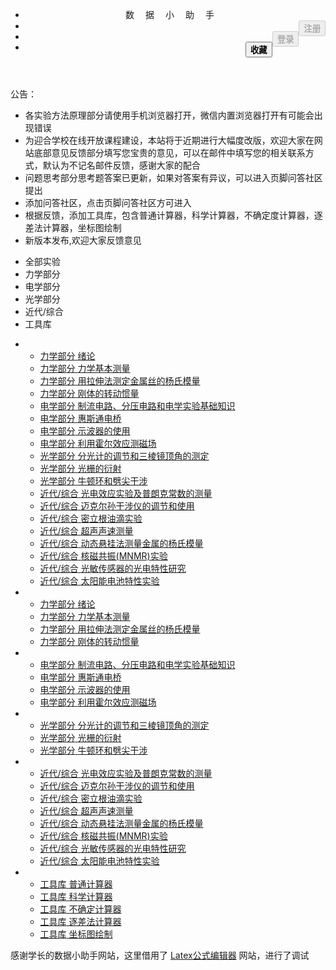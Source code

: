 <html lang="zh-CN">
<head>
    <meta charset="UTF-8">
    <title>数据小助手 ---数据处理修复版本</title>
    <meta name="keywords" content="数据小助手 大学物理 实验数据处理 在线计算器 物理实验 数据处理 不确定度 误差分析" />
    <meta name="description" content="数据小助手是一套完善的物理实验辅助学习系统，包含实验文档，实验仪器，数据处理，问题思考等内容，全面辅助学生快捷完成物理实验相关工作" />
    <meta http-equiv="Content-Type" content="text/html; charset=utf-8" />
    <meta name="viewport" content="width=device-width, initial-scale=1.0">
    <meta http-equiv="X-UA-Compatible" content="IE=edge">
    <meta name="renderer" content="webkit">
    <link rel = "Shortcut Icon" href="static/common/favicon.ico"/>
    <!--引入css文件-->
    <style>@font-face {font-family: 'FontAwesome';src: url('static/common/fonts/fontawesome-webfont-v=4.4.0.eot');src: url('static/common/fonts/fontawesome-webfont-.eot#iefix&v=4.4.0') format('embedded-opentype'), url('static/common/fonts/fontawesome-webfont-v=4.4.0.woff2') format('woff2'), url('static/common/fonts/fontawesome-webfont-v=4.4.0.woff') format('woff'), url('static/common/fonts/fontawesome-webfont-v=4.4.0.ttf') format('truetype'), url('static/common/fonts/fontawesome-webfont-v=4.4.0.svg#fontawesomeregular') format('svg');font-weight: normal;font-style: normal;}</style>
    <link rel="stylesheet" href="static/common/css/main.css">
    <link rel="stylesheet" href="static/default/css/base.css"/>
    <link rel="stylesheet" href="static/common/css/animate.min.css"/>
        <!--引入JavaScript文件-->
    <script>const Latex_host = "https://latex.codecogs.com/gif.latex?";</script>
    <script src="static/common/js/jquery.min.js"></script>
    <script src="static/common/js/main.js"></script>
    <script src="static/common/js/respond.js"></script>
    <script src="static/default/js/main.js"></script>
    <script src="static/default/js/test.js"></script>
    </head>
<body>
<header class="container-layout bg-black fixed-top-left border-bottom border-black">
    <div class="container">
        <ul class="line button-group">
            <li class="xb5 xm5 xs7 xl8 text-white" style="letter-spacing: 18px;">数据小助手</li>
            <li class="xb1 xm2 xm1-move xb4-move hidden-s hidden-l margin-small-top"><button id="header_button_1" class="button bg-sub x11 x1-move text-big" style="float: right" disabled="disabled"><strong>注册</strong></button></li>
            <li class="xb1 xm2 margin-small-top hidden-s hidden-l"><button id="header_button_2" class="button bg-yellow x11 x1-move text-big" style="float: right" disabled="disabled"><strong>登录</strong></button></li>
            <li class="xb1 xm2 margin-small-top hidden-s hidden-l"><button id="header_button_3" class="button bg-green x11 x1-move text-big" style="float: right;"><strong>收藏</strong></button></li>
        </ul>
    </div>
</header>
<div id="null-nav"></div>
<div class="container">
    <div id="notice-nav" class="bg-main margin-bottom text-big">
        <div id="time" class="hidden-l hidden-s xm2 xb2 text-white text-center"></div>
        <div class="text-red xl2 xs2 xm1 xl1 text-right">公告：</div>
        <div id="notice" class="xl10 xs10 xm9 xl9">
            <ul>
                                    <li>各实验方法原理部分请使用手机浏览器打开，微信内置浏览器打开有可能会出现错误</li>
                                    <li>为迎合学校在线开放课程建设，本站将于近期进行大幅度改版，欢迎大家在网站底部意见反馈部分填写您宝贵的意见，可以在邮件中填写您的相关联系方式，默认为不记名邮件反馈，感谢大家的配合</li>
                                    <li>问题思考部分思考题答案已更新，如果对答案有异议，可以进入页脚问答社区提出</li>
                                    <li>添加问答社区，点击页脚问答社区方可进入</li>
                                    <li>根据反馈，添加工具库，包含普通计算器，科学计算器，不确定度计算器，逐差法计算器，坐标图绘制</li>
                                    <li>新版本发布,欢迎大家反馈意见</li>
                            </ul>
        </div>
    </div>
    <div class="margin-top">
        <ul id="tab" class="bg-gray">
            <li class="xb1 xm1 xs2 xl2 tab-nav current-nav">全部实验</li>
            <li class="xb1 xm1 xs2 xl2 tab-nav">力学部分</li>
            <li class="xb1 xm1 xs2 xl2 tab-nav">电学部分</li>
            <li class="xb1 xm1 xs2 xl2 tab-nav">光学部分</li>
            <li class="xb1 xm1 xs2 xl2 tab-nav">近代/综合</li>
            <li class="xb1 xm1 xs2 xl2 tab-nav">工具库</li>
        </ul>
        <ul>
            <li class="tab-content current-content">
                <!--            引入内容-->
                <ul id="tab-content-1" class="line container-menu">
                                            <li class="xb3 xl3 xm4 xl6 padding-small">
                            <a target="_blank" href="experiment/10000.html">
                                <div class="border  padding-small">
                                    <span class="x12 text-center text-white text-huge">力学部分</span>
                                <span class="x12 text-center text-large padding-large-top">
                                                                        绪论
                                </span>
                                                                    </div>
                            </a>
                        </li>
                                            <li class="xb3 xl3 xm4 xl6 padding-small">
                            <a target="_blank" href="experiment/10001.html">
                                <div class="border  padding-small">
                                    <span class="x12 text-center text-white text-huge">力学部分</span>
                                <span class="x12 text-center text-large padding-large-top">
                                                                        力学基本测量
                                </span>
                                                                    </div>
                            </a>
                        </li>
                                            <li class="xb3 xl3 xm4 xl6 padding-small">
                            <a target="_blank" href="experiment/10002.html">
                                <div class="border  padding-small">
                                    <span class="x12 text-center text-white text-huge">力学部分</span>
                                <span class="x12 text-center text-large padding-large-top">
                                                                        用拉伸法测定金属丝的杨氏模量
                                </span>
                                                                    </div>
                            </a>
                        </li>
                                            <li class="xb3 xl3 xm4 xl6 padding-small">
                            <a target="_blank" href="experiment/10004.html">
                                <div class="border  padding-small">
                                    <span class="x12 text-center text-white text-huge">力学部分</span>
                                <span class="x12 text-center text-large padding-large-top">
                                                                        刚体的转动惯量
                                </span>
                                                                    </div>
                            </a>
                        </li>
                                            <li class="xb3 xl3 xm4 xl6 padding-small">
                            <a target="_blank" href="experiment/10006.html">
                                <div class="border  padding-small">
                                    <span class="x12 text-center text-white text-huge">电学部分</span>
                                <span class="x12 text-center text-large padding-large-top">
                                                                        制流电路、分压电路和电学实验基础知识
                                </span>
                                                                    </div>
                            </a>
                        </li>
                                            <li class="xb3 xl3 xm4 xl6 padding-small">
                            <a target="_blank" href="experiment/10007.html">
                                <div class="border  padding-small">
                                    <span class="x12 text-center text-white text-huge">电学部分</span>
                                <span class="x12 text-center text-large padding-large-top">
                                                                        惠斯通电桥
                                </span>
                                                                    </div>
                            </a>
                        </li>
                                            <li class="xb3 xl3 xm4 xl6 padding-small">
                            <a target="_blank" href="experiment/10010.html">
                                <div class="border  padding-small">
                                    <span class="x12 text-center text-white text-huge">电学部分</span>
                                <span class="x12 text-center text-large padding-large-top">
                                                                        示波器的使用
                                </span>
                                                                    </div>
                            </a>
                        </li>
                                            <li class="xb3 xl3 xm4 xl6 padding-small">
                            <a target="_blank" href="experiment/10011.html">
                                <div class="border  padding-small">
                                    <span class="x12 text-center text-white text-huge">电学部分</span>
                                <span class="x12 text-center text-large padding-large-top">
                                                                        利用霍尔效应测磁场
                                </span>
                                                                    </div>
                            </a>
                        </li>
                                            <li class="xb3 xl3 xm4 xl6 padding-small">
                            <a target="_blank" href="experiment/10014.html">
                                <div class="border  padding-small">
                                    <span class="x12 text-center text-white text-huge">光学部分</span>
                                <span class="x12 text-center text-large padding-large-top">
                                                                        分光计的调节和三棱镜顶角的测定
                                </span>
                                                                    </div>
                            </a>
                        </li>
                                            <li class="xb3 xl3 xm4 xl6 padding-small">
                            <a target="_blank" href="experiment/10015.html">
                                <div class="border  padding-small">
                                    <span class="x12 text-center text-white text-huge">光学部分</span>
                                <span class="x12 text-center text-large padding-large-top">
                                                                        光栅的衍射
                                </span>
                                                                    </div>
                            </a>
                        </li>
                                            <li class="xb3 xl3 xm4 xl6 padding-small">
                            <a target="_blank" href="experiment/10017.html">
                                <div class="border  padding-small">
                                    <span class="x12 text-center text-white text-huge">光学部分</span>
                                <span class="x12 text-center text-large padding-large-top">
                                                                        牛顿环和劈尖干涉
                                </span>
                                                                    </div>
                            </a>
                        </li>
                                            <li class="xb3 xl3 xm4 xl6 padding-small">
                            <a target="_blank" href="experiment/10018.html">
                                <div class="border  padding-small">
                                    <span class="x12 text-center text-white text-huge">近代/综合</span>
                                <span class="x12 text-center text-large padding-large-top">
                                                                        光电效应实验及普朗克常数的测量
                                </span>
                                                                    </div>
                            </a>
                        </li>
                                            <li class="xb3 xl3 xm4 xl6 padding-small">
                            <a target="_blank" href="experiment/10019.html">
                                <div class="border  padding-small">
                                    <span class="x12 text-center text-white text-huge">近代/综合</span>
                                <span class="x12 text-center text-large padding-large-top">
                                                                        迈克尔孙干涉仪的调节和使用
                                </span>
                                                                    </div>
                            </a>
                        </li>
                                            <li class="xb3 xl3 xm4 xl6 padding-small">
                            <a target="_blank" href="experiment/10020.html">
                                <div class="border  padding-small">
                                    <span class="x12 text-center text-white text-huge">近代/综合</span>
                                <span class="x12 text-center text-large padding-large-top">
                                                                        密立根油滴实验
                                </span>
                                                                    </div>
                            </a>
                        </li>
                                            <li class="xb3 xl3 xm4 xl6 padding-small">
                            <a target="_blank" href="experiment/10021.html">
                                <div class="border  padding-small">
                                    <span class="x12 text-center text-white text-huge">近代/综合</span>
                                <span class="x12 text-center text-large padding-large-top">
                                                                        超声声速测量
                                </span>
                                                                    </div>
                            </a>
                        </li>
                                            <li class="xb3 xl3 xm4 xl6 padding-small">
                            <a target="_blank" href="experiment/10022.html">
                                <div class="border  padding-small">
                                    <span class="x12 text-center text-white text-huge">近代/综合</span>
                                <span class="x12 text-center text-large padding-large-top">
                                                                        动态悬挂法测量金属的杨氏模量
                                </span>
                                                                    </div>
                            </a>
                        </li>
                                            <li class="xb3 xl3 xm4 xl6 padding-small">
                            <a target="_blank" href="experiment/10023.html">
                                <div class="border  padding-small">
                                    <span class="x12 text-center text-white text-huge">近代/综合</span>
                                <span class="x12 text-center text-large padding-large-top">
                                                                        核磁共振(MNMR)实验
                                </span>
                                                                    </div>
                            </a>
                        </li>
                                            <li class="xb3 xl3 xm4 xl6 padding-small">
                            <a target="_blank" href="experiment/10026.html">
                                <div class="border  padding-small">
                                    <span class="x12 text-center text-white text-huge">近代/综合</span>
                                <span class="x12 text-center text-large padding-large-top">
                                                                        光敏传感器的光电特性研究
                                </span>
                                                                    </div>
                            </a>
                        </li>
                                            <li class="xb3 xl3 xm4 xl6 padding-small">
                            <a target="_blank" href="experiment/10027.html">
                                <div class="border  padding-small">
                                    <span class="x12 text-center text-white text-huge">近代/综合</span>
                                <span class="x12 text-center text-large padding-large-top">
                                                                        太阳能电池特性实验
                                </span>
                                                                    </div>
                            </a>
                        </li>
                                    </ul>
                <!--            引入内容结束-->
            </li>
            <li class="tab-content">
                <!--            引入内容-->
                <ul id="tab-content-2" class="line container-menu">
                                                                        <li class="xb3 xl3 xm4 xl6 padding-small">
                                <a target="_blank" href="experiment/10000.html">
                                    <div class="border  padding-small">
                                        <span class="x12 text-center text-white text-huge">力学部分</span>
                                <span class="x12 text-center text-large padding-large-top">
                                    绪论
                                </span>
                                                                            </div>
                                </a>
                            </li>
                                                                                                <li class="xb3 xl3 xm4 xl6 padding-small">
                                <a target="_blank" href="experiment/10001.html">
                                    <div class="border  padding-small">
                                        <span class="x12 text-center text-white text-huge">力学部分</span>
                                <span class="x12 text-center text-large padding-large-top">
                                    力学基本测量
                                </span>
                                                                            </div>
                                </a>
                            </li>
                                                                                                <li class="xb3 xl3 xm4 xl6 padding-small">
                                <a target="_blank" href="experiment/10002.html">
                                    <div class="border  padding-small">
                                        <span class="x12 text-center text-white text-huge">力学部分</span>
                                <span class="x12 text-center text-large padding-large-top">
                                    用拉伸法测定金属丝的杨氏模量
                                </span>
                                                                            </div>
                                </a>
                            </li>
                                                                                                <li class="xb3 xl3 xm4 xl6 padding-small">
                                <a target="_blank" href="experiment/10004.html">
                                    <div class="border  padding-small">
                                        <span class="x12 text-center text-white text-huge">力学部分</span>
                                <span class="x12 text-center text-large padding-large-top">
                                    刚体的转动惯量
                                </span>
                                                                            </div>
                                </a>
                            </li>
                                                                                                                                                                                                                                                                                                                                                                                                                                                                                                                                                                                                                                                                                                                                                </ul>
                <!--            引入内容结束-->
            </li>
            <li class="tab-content">
                <!--            引入内容-->
                <ul id="tab-content-3" class="line container-menu">
                                                                                                                                                                                                                                                        <li class="xb3 xl3 xm4 xl6 padding-small">
                                <a target="_blank" href="experiment/10006.html">
                                    <div class="border  padding-small">
                                        <span class="x12 text-center text-white text-huge">电学部分</span>
                                <span class="x12 text-center text-large padding-large-top">
                                    制流电路、分压电路和电学实验基础知识
                                </span>
                                                                            </div>
                                </a>
                            </li>
                                                                                                <li class="xb3 xl3 xm4 xl6 padding-small">
                                <a target="_blank" href="experiment/10007.html">
                                    <div class="border  padding-small">
                                        <span class="x12 text-center text-white text-huge">电学部分</span>
                                <span class="x12 text-center text-large padding-large-top">
                                    惠斯通电桥
                                </span>
                                                                            </div>
                                </a>
                            </li>
                                                                                                <li class="xb3 xl3 xm4 xl6 padding-small">
                                <a target="_blank" href="experiment/10010.html">
                                    <div class="border  padding-small">
                                        <span class="x12 text-center text-white text-huge">电学部分</span>
                                <span class="x12 text-center text-large padding-large-top">
                                    示波器的使用
                                </span>
                                                                            </div>
                                </a>
                            </li>
                                                                                                <li class="xb3 xl3 xm4 xl6 padding-small">
                                <a target="_blank" href="experiment/10011.html">
                                    <div class="border  padding-small">
                                        <span class="x12 text-center text-white text-huge">电学部分</span>
                                <span class="x12 text-center text-large padding-large-top">
                                    利用霍尔效应测磁场
                                </span>
                                                                            </div>
                                </a>
                            </li>
                                                                                                                                                                                                                                                                                                                                                                                                                                                                                                                                                                </ul>
                <!--            引入内容结束-->
            </li>
            <li class="tab-content">
                <!--            引入内容-->
                <ul id="tab-content-4" class="line container-menu">
                                                                                                                                                                                                                                                                                                                                                                                                                                        <li class="xb3 xl3 xm4 xl6 padding-small">
                                <a target="_blank" href="experiment/10014.html">
                                    <div class="border  padding-small">
                                        <span class="x12 text-center text-white text-huge">光学部分</span>
                                <span class="x12 text-center text-large padding-large-top">
                                    分光计的调节和三棱镜顶角的测定
                                </span>
                                                                            </div>
                                </a>
                            </li>
                                                                                                <li class="xb3 xl3 xm4 xl6 padding-small">
                                <a target="_blank" href="experiment/10015.html">
                                    <div class="border  padding-small">
                                        <span class="x12 text-center text-white text-huge">光学部分</span>
                                <span class="x12 text-center text-large padding-large-top">
                                    光栅的衍射
                                </span>
                                                                            </div>
                                </a>
                            </li>
                                                                                                <li class="xb3 xl3 xm4 xl6 padding-small">
                                <a target="_blank" href="experiment/10017.html">
                                    <div class="border  padding-small">
                                        <span class="x12 text-center text-white text-huge">光学部分</span>
                                <span class="x12 text-center text-large padding-large-top">
                                    牛顿环和劈尖干涉
                                </span>
                                                                            </div>
                                </a>
                            </li>
                                                                                                                                                                                                                                                                                                                                                                                                                            </ul>
                <!--            引入内容结束-->
            </li>
            <li class="tab-content">
                <!--            引入内容-->
                <ul id="tab-content-5" class="line container-menu">
                                                                                                                                                                                                                                                                                                                                                                                                                                                                                                                                                                            <li class="xb3 xl3 xm4 xl6 padding-small">
                                <a target="_blank" href="experiment/10018.html">
                                    <div class="border  padding-small">
                                        <span class="x12 text-center text-white text-huge">近代/综合</span>
                                <span class="x12 text-center text-large padding-large-top">
                                    光电效应实验及普朗克常数的测量
                                </span>
                                                                            </div>
                                </a>
                            </li>
                                                                                                <li class="xb3 xl3 xm4 xl6 padding-small">
                                <a target="_blank" href="experiment/10019.html">
                                    <div class="border  padding-small">
                                        <span class="x12 text-center text-white text-huge">近代/综合</span>
                                <span class="x12 text-center text-large padding-large-top">
                                    迈克尔孙干涉仪的调节和使用
                                </span>
                                                                            </div>
                                </a>
                            </li>
                                                                                                <li class="xb3 xl3 xm4 xl6 padding-small">
                                <a target="_blank" href="experiment/10020.html">
                                    <div class="border  padding-small">
                                        <span class="x12 text-center text-white text-huge">近代/综合</span>
                                <span class="x12 text-center text-large padding-large-top">
                                    密立根油滴实验
                                </span>
                                                                            </div>
                                </a>
                            </li>
                                                                                                <li class="xb3 xl3 xm4 xl6 padding-small">
                                <a target="_blank" href="experiment/10021.html">
                                    <div class="border  padding-small">
                                        <span class="x12 text-center text-white text-huge">近代/综合</span>
                                <span class="x12 text-center text-large padding-large-top">
                                    超声声速测量
                                </span>
                                                                            </div>
                                </a>
                            </li>
                                                                                                <li class="xb3 xl3 xm4 xl6 padding-small">
                                <a target="_blank" href="experiment/10022.html">
                                    <div class="border  padding-small">
                                        <span class="x12 text-center text-white text-huge">近代/综合</span>
                                <span class="x12 text-center text-large padding-large-top">
                                    动态悬挂法测量金属的杨氏模量
                                </span>
                                                                            </div>
                                </a>
                            </li>
                                                                                                <li class="xb3 xl3 xm4 xl6 padding-small">
                                <a target="_blank" href="experiment/10023.html">
                                    <div class="border  padding-small">
                                        <span class="x12 text-center text-white text-huge">近代/综合</span>
                                <span class="x12 text-center text-large padding-large-top">
                                    核磁共振(MNMR)实验
                                </span>
                                                                            </div>
                                </a>
                            </li>
                                                                                                <li class="xb3 xl3 xm4 xl6 padding-small">
                                <a target="_blank" href="experiment/10026.html">
                                    <div class="border  padding-small">
                                        <span class="x12 text-center text-white text-huge">近代/综合</span>
                                <span class="x12 text-center text-large padding-large-top">
                                    光敏传感器的光电特性研究
                                </span>
                                                                            </div>
                                </a>
                            </li>
                                                                                                <li class="xb3 xl3 xm4 xl6 padding-small">
                                <a target="_blank" href="experiment/10027.html">
                                    <div class="border  padding-small">
                                        <span class="x12 text-center text-white text-huge">近代/综合</span>
                                <span class="x12 text-center text-large padding-large-top">
                                    太阳能电池特性实验
                                </span>
                                                                            </div>
                                </a>
                            </li>
                                                            </ul>
                <!--            引入内容结束-->
            </li>
            <li class="tab-content">
                <!--            引入内容-->
                <ul id="tab-content-3" class="line container-menu">
                    <li class="xb3 xl3 xm4 xl6 padding-small">
                        <a target="_blank" href="tools/putong.html">
                            <div class="border  padding-small">
                                <span class="x12 text-center text-white text-huge">工具库</span>
                                <span class="x12 text-center text-large padding-large-top">
                                    普通计算器
                                </span>
                            </div>
                        </a>
                    </li>
                    <li class="xb3 xl3 xm4 xl6 padding-small">
                        <a target="_blank" href="tools/science.html">
                            <div class="border  padding-small">
                                <span class="x12 text-center text-white text-huge">工具库</span>
                                <span class="x12 text-center text-large padding-large-top">
                                    科学计算器
                                </span>
                            </div>
                        </a>
                    </li>
                    <li class="xb3 xl3 xm4 xl6 padding-small">
                        <a target="_blank" href="tools/bqd.html">
                            <div class="border  padding-small">
                                <span class="x12 text-center text-white text-huge">工具库</span>
                                <span class="x12 text-center text-large padding-large-top">
                                    不确定计算器
                                </span>
                            </div>
                        </a>
                    </li>
                    <li class="xb3 xl3 xm4 xl6 padding-small">
                        <a target="_blank" href="tools/zhucha.html">
                            <div class="border  padding-small">
                                <span class="x12 text-center text-white text-huge">工具库</span>
                                <span class="x12 text-center text-large padding-large-top">
                                    逐差法计算器
                                </span>
                            </div>
                        </a>
                    </li>
                    <li class="xb3 xl3 xm4 xl6 padding-small">
                        <a target="_blank" href="tools/zuobiao.html">
                            <div class="border  padding-small">
                                <span class="x12 text-center text-white text-huge">工具库</span>
                                <span class="x12 text-center text-large padding-large-top">
                                    坐标图绘制
                                </span>
                            </div>
                        </a>
                    </li>
                </ul>
                <!--            引入内容结束-->
            </li>
        </ul>
    </div>
</div>
    <div class="container-layout margin-big-top margin-large-bottom">
        <div class="border-top padding-top">
            <div class="text-center">
                <ul class="nav nav-inline">
                </ul>
            </div>
            <div class="text-center height-big">
                感谢学长的数据小助手网站，这里借用了 <a href="https://www.codecogs.com/latex/eqneditor.php?lang=zh-cn">Latex公式编辑器</a> 网站，进行了调试</div>
        </div>
        <script type="text/javascript">var cnzz_protocol = (("https:" == document.location.protocol) ? " https://" : " http://");document.write(unescape("%3Cspan id='cnzz_stat_icon_1256816682'%3E%3C/span%3E%3Cscript src='" + cnzz_protocol + "s11.cnzz.com/z_stat.php%3Fid%3D1256816682%26show%3Dpic' type='text/javascript'%3E%3C/script%3E"));</script>
    </div>

<script>window._bd_share_config={"common":{"bdSnsKey":{},"bdText":"","bdMini":"2","bdMiniList":["mshare","qzone","sqq","weixin","tieba","tsina","tqq","bdysc","renren","bdxc","kaixin001","tqf","douban","bdhome","thx","ibaidu","mogujie","fx","youdao","sdo","qingbiji","people","mail","isohu","ty","fbook","twi","linkedin","h163","evernotecn","copy"],"bdPic":"","bdStyle":"0","bdSize":"16"},"slide":{"type":"slide","bdImg":"2","bdPos":"right","bdTop":"37.5"}};with(document)0[(getElementsByTagName('head')[0]||body).appendChild(createElement('script')).src='http://bdimg.share.baidu.com/static/api/js/share.js?v=89860593.js?cdnversion='+~(-new Date()/36e5)];</script>
</body>
</html>
